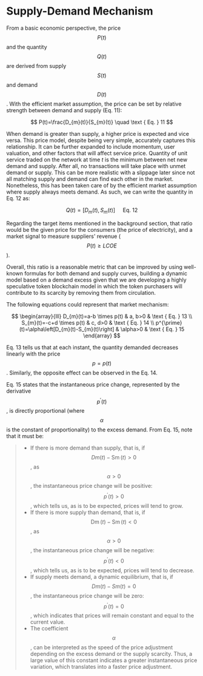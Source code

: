 # Supply-Demand Mechanism

From a basic economic perspective, the price $$P(t)$$ and the quantity $$Q(t)$$ are derived from supply $$S(t)$$ and demand $$D(t)$$. With the efficient market assumption, the price can be set by relative strength between demand and supply (Eq. 11):

$$
P(t)=\frac{D_{m}(t)}{S_{m}(t)} \quad \text { Eq. } 11
$$

When demand is greater than supply, a higher price is expected and vice versa. This price model, despite being very simple, accurately captures this relationship. It can be further expanded to include momentum, user valuation, and other factors that will affect service price. Quantity of unit service traded on the network at time _t_ is the minimum between net new demand and supply. After all, no transactions will take place with unmet demand or supply. This can be more realistic with a slippage later since not all matching supply and demand can find each other in the market. Nonetheless, this has been taken care of by the efficient market assumption where supply always meets demand. As such, we can write the quantity in Eq. 12 as:

$$
Q(t)=\left[D_{m}(t), S_{m}(t)\right] \quad \text { Eq. } 12
$$

Regarding the target items mentioned in the background section, that ratio would be the given price for the consumers (the price of electricity), and a market signal to measure suppliers' revenue ($$P(t) \geq LCOE$$).

Overall, this ratio is a reasonable metric that can be improved by using well-known formulas for both demand and supply curves, building a dynamic model based on a demand excess given that we are developing a highly speculative token blockchain model in which the token purchasers will contribute to its scarcity by removing them from circulation.

The following equations could represent that market mechanism:

$$
\begin{array}{lll}
D_{m}(t)=a-b \times p(t) & a, b>0 & \text { Eq. } 13 \\
S_{m}(t)=-c+d \times p(t) & c, d>0 & \text { Eq. } 14 \\
p^{\prime}(t)=\alpha\left[D_{m}(t)-S_{m}(t)\right] & \alpha>0 & \text { Eq. } 15
\end{array}
$$

Eq. 13 tells us that at each instant, the quantity demanded decreases linearly with the price $$p=p(t)$$. Similarly, the opposite effect can be observed in the Eq. 14.

Eq. 15 states that the instantaneous price change, represented by the derivative $$p^{\prime}(t)$$, is directly proportional (where $$\alpha$$ is the constant of proportionality) to the excess demand. From Eq. 15, note that it must be:

> * If there is more demand than supply, that is, if $$D m(t)-\operatorname{Sm}(t)>0$$, as $$\alpha>0$$, the instantaneous price change will be positive: $$p^{\prime}(t)>0$$, which tells us, as is to be expected, prices will tend to grow.
> * If there is more supply than demand, that is, if $$\operatorname{Dm}(t)-\operatorname{Sm}(t)<0$$, as $$\alpha>0$$, the instantaneous price change will be negative: $$p^{\prime}(t)<0$$, which tells us, as is to be expected, prices will tend to decrease.
> * If supply meets demand, a dynamic equilibrium, that is, if $$D m(t)-S m(t)=0$$, the instantaneous price change will be zero: $$p^{\prime}(t)=0$$, which indicates that prices will remain constant and equal to the current value.
> * The coefficient $$\alpha$$, can be interpreted as the speed of the price adjustment depending on the excess demand or the supply scarcity. Thus, a large value of this constant indicates a greater instantaneous price variation, which translates into a faster price adjustment.
